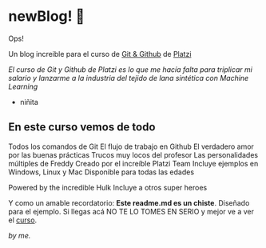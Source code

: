 # newBlog! 💚
Ops!

Un blog increible para el curso de [Git & Github](https://platzi.com/cursos/git-github/) de [Platzi](https://platzi.com/new-home/)

*El curso de Git y Github de Platzi es lo que me hacía falta para triplicar mi salario y lanzarme a la industria del tejido de lana sintética con Machine Learning*

 - niñita

## En este curso vemos de todo
Todos los comandos de Git
El flujo de trabajo en Github
El verdadero amor por las buenas prácticas
Trucos muy locos del profesor
Las personalidades múltiples de Freddy
Creado por el increíble Platzi Team
Incluye ejemplos en Windows, Linux y Mac
Disponible para todas las edades

Powered by the incredible Hulk
Incluye a otros super heroes

Y como un amable recordatorio: **Este readme.md es un chiste**. Diseñado para el ejemplo. Si llegas acá NO TE LO TOMES EN SERIO y mejor ve a ver el [curso](https://platzi.com/cursos/git-github/).

*by me.*
